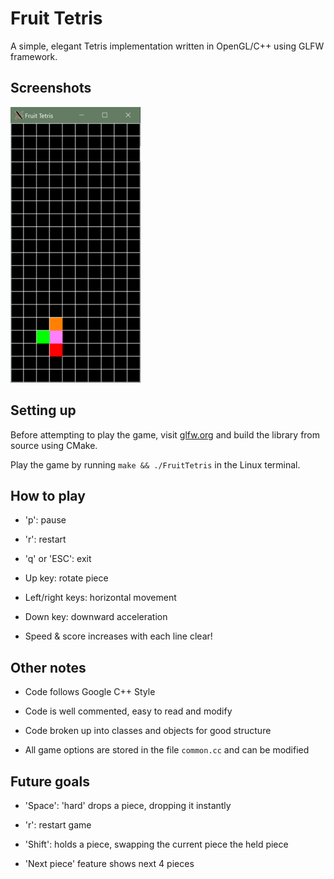# Fruit Tetris

A simple, elegant Tetris implementation written in OpenGL/C++ using GLFW framework.

## Screenshots

![Alt text](screenshots/1.png?raw=true "Screenshot 1")

## Setting up

Before attempting to play the game, visit [glfw.org](https://www.glfw.org/) and build the library from source using CMake.

Play the game by running ```make && ./FruitTetris``` in the Linux terminal.

## How to play

- 'p': pause

- 'r': restart

- 'q' or 'ESC': exit

- Up key: rotate piece

- Left/right keys: horizontal movement

- Down key: downward acceleration

- Speed & score increases with each line clear!

## Other notes

- Code follows Google C++ Style

- Code is well commented, easy to read and modify

- Code broken up into classes and objects for good structure

- All game options are stored in the file ```common.cc``` and can be modified

## Future goals

- 'Space': 'hard' drops a piece, dropping it instantly

- 'r': restart game

- 'Shift': holds a piece, swapping the current piece the held piece

- 'Next piece' feature shows next 4 pieces
